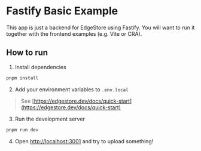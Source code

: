# Fastify Basic Example

This app is just a backend for EdgeStore using Fastify.
You will want to run it together with the frontend examples (e.g. Vite or CRA).

## How to run

1. Install dependencies

```bash
pnpm install
```

2. Add your environment variables to `.env.local`

> See [https://edgestore.dev/docs/quick-start](https://edgestore.dev/docs/quick-start)

3. Run the development server

```bash
pnpm run dev
```

4. Open [http://localhost:3001](http://localhost:3001) and try to upload something!